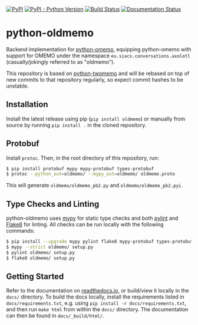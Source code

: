 [![PyPI](https://img.shields.io/pypi/v/Oldmemo.svg)](https://pypi.org/project/Oldmemo/)
[![PyPI - Python Version](https://img.shields.io/pypi/pyversions/Oldmemo.svg)](https://pypi.org/project/Oldmemo/)
[![Build Status](https://github.com/Syndace/python-oldmemo/actions/workflows/test-and-publish.yml/badge.svg)](https://github.com/Syndace/python-oldmemo/actions/workflows/test-and-publish.yml)
[![Documentation Status](https://readthedocs.org/projects/python-oldmemo/badge/?version=latest)](https://python-oldmemo.readthedocs.io/)

# python-oldmemo #

Backend implementation for [python-omemo](https://github.com/Syndace/python-omemo), equipping python-omemo with support for OMEMO under the namespace `eu.siacs.conversations.axolotl` (casually/jokingly referred to as "oldmemo").

This repository is based on [python-twomemo](https://github.com/Syndace/python-twomemo) and will be rebased on top of new commits to that repository regularly, so expect commit hashes to be unstable.

## Installation ##

Install the latest release using pip (`pip install oldmemo`) or manually from source by running `pip install .` in the cloned repository.

## Protobuf ##

Install `protoc`. Then, in the root directory of this repository, run:

```sh
$ pip install protobuf mypy mypy-protobuf types-protobuf
$ protoc --python_out=oldmemo/ --mypy_out=oldmemo/ oldmemo.proto
```

This will generate `oldmemo/oldmemo_pb2.py` and `oldmemo/oldmemo_pb2.pyi`.

## Type Checks and Linting ##

python-oldmemo uses [mypy](http://mypy-lang.org/) for static type checks and both [pylint](https://pylint.pycqa.org/en/latest/) and [Flake8](https://flake8.pycqa.org/en/latest/) for linting. All checks can be run locally with the following commands:

```sh
$ pip install --upgrade mypy pylint flake8 mypy-protobuf types-protobuf
$ mypy --strict oldmemo/ setup.py
$ pylint oldmemo/ setup.py
$ flake8 oldmemo/ setup.py
```

## Getting Started ##

Refer to the documentation on [readthedocs.io](https://python-oldmemo.readthedocs.io/), or build/view it locally in the `docs/` directory. To build the docs locally, install the requirements listed in `docs/requirements.txt`, e.g. using `pip install -r docs/requirements.txt`, and then run `make html` from within the `docs/` directory. The documentation can then be found in `docs/_build/html/`.
